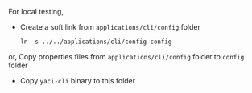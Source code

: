 For local testing, 

- Create a soft link from `applications/cli/config` folder

   ```
   ln -s ../../applications/cli/config config
   ```

 or, Copy properties files from `applications/cli/config` folder to `config` folder
  
- Copy `yaci-cli` binary to this folder
